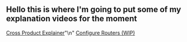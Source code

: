 ## Hello this is where I'm going to put some of my explanation  videos for the moment

[Cross Product Explainer](VideoPages\CrossProduct.html)"\n"
[Configure Routers (WIP)](VideoPages\ConfigRouter)
